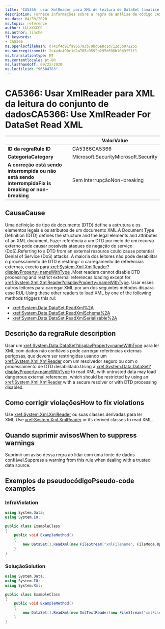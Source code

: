 ```yaml
---
title: 'CA5366: usar XmlReader para XML de leitura de DataSet (análise de código)'
description: Fornece informações sobre a regra de análise de código CA5366, incluindo causas, como corrigir violações e quando suprimir.
ms.date: 04/30/2020
ms.topic: reference
author: LLLXXXCCC
ms.author: linche
f1_keywords:
- CA5366
ms.openlocfilehash: d741f4d91fa955793b79bd6e8c1d712d3b072255
ms.sourcegitcommit: 2e4adc490c1d2a705a0592b295d606b10b9f51f1
ms.translationtype: MT
ms.contentlocale: pt-BR
ms.lasthandoff: 09/25/2020
ms.locfileid: "96584783"
---
```

# <a name="ca5366-use-xmlreader-for-dataset-read-xml"></a><span data-ttu-id="9bf89-103">CA5366: Usar XmlReader para XML da leitura do conjunto de dados</span><span class="sxs-lookup"><span data-stu-id="9bf89-103">CA5366: Use XmlReader For DataSet Read XML</span></span>

| | <span data-ttu-id="9bf89-104">Valor</span><span class="sxs-lookup"><span data-stu-id="9bf89-104">Value</span></span> |
|-|-|
| <span data-ttu-id="9bf89-105">**ID da regra**</span><span class="sxs-lookup"><span data-stu-id="9bf89-105">**Rule ID**</span></span> |<span data-ttu-id="9bf89-106">CA5366</span><span class="sxs-lookup"><span data-stu-id="9bf89-106">CA5366</span></span>|
| <span data-ttu-id="9bf89-107">**Categoria**</span><span class="sxs-lookup"><span data-stu-id="9bf89-107">**Category**</span></span> |<span data-ttu-id="9bf89-108">Microsoft.Security</span><span class="sxs-lookup"><span data-stu-id="9bf89-108">Microsoft.Security</span></span>|
| <span data-ttu-id="9bf89-109">**A correção está sendo interrompida ou não está sendo interrompida**</span><span class="sxs-lookup"><span data-stu-id="9bf89-109">**Fix is breaking or non-breaking**</span></span> |<span data-ttu-id="9bf89-110">Sem interrupção</span><span class="sxs-lookup"><span data-stu-id="9bf89-110">Non-breaking</span></span>|

## <a name="cause"></a><span data-ttu-id="9bf89-111">Causa</span><span class="sxs-lookup"><span data-stu-id="9bf89-111">Cause</span></span>

<span data-ttu-id="9bf89-112">Uma definição de tipo de documento (DTD) define a estrutura e os elementos legais e os atributos de um documento XML.</span><span class="sxs-lookup"><span data-stu-id="9bf89-112">A Document Type Definition (DTD) defines the structure and the legal elements and attributes of an XML document.</span></span> <span data-ttu-id="9bf89-113">Fazer referência a um DTD por meio de um recurso externo pode causar possíveis ataques de negação de serviço (DoS).</span><span class="sxs-lookup"><span data-stu-id="9bf89-113">Referring to a DTD from an external resource could cause potential Denial of Service (DoS) attacks.</span></span> <span data-ttu-id="9bf89-114">A maioria dos leitores não pode desabilitar o processamento de DTD e restringir o carregamento de referências externas, exceto para <xref:System.Xml.XmlReader?displayProperty=nameWithType> .</span><span class="sxs-lookup"><span data-stu-id="9bf89-114">Most readers cannot disable DTD processing and restrict external references loading except for <xref:System.Xml.XmlReader?displayProperty=nameWithType>.</span></span> <span data-ttu-id="9bf89-115">Usar esses outros leitores para carregar XML por um dos seguintes métodos dispara esse RUL:</span><span class="sxs-lookup"><span data-stu-id="9bf89-115">Using these other readers to load XML by one of the following methods triggers this rul:</span></span>

- <xref:System.Data.DataSet.ReadXml%2A>
- <xref:System.Data.DataSet.ReadXmlSchema%2A>
- <xref:System.Data.DataSet.ReadXmlSerializable%2A>

## <a name="rule-description"></a><span data-ttu-id="9bf89-116">Descrição da regra</span><span class="sxs-lookup"><span data-stu-id="9bf89-116">Rule description</span></span>

<span data-ttu-id="9bf89-117">Usar um <xref:System.Data.DataSet?displayProperty=nameWithType> para ler XML com dados não confiáveis pode carregar referências externas perigosas, que devem ser restringidas usando um <xref:System.Xml.XmlReader> com um resolvedor seguro ou com o processamento de DTD desabilitado.</span><span class="sxs-lookup"><span data-stu-id="9bf89-117">Using a <xref:System.Data.DataSet?displayProperty=nameWithType> to read XML with untrusted data may load dangerous external references, which should be restricted by using an <xref:System.Xml.XmlReader> with a secure resolver or with DTD processing disabled.</span></span>

## <a name="how-to-fix-violations"></a><span data-ttu-id="9bf89-118">Como corrigir violações</span><span class="sxs-lookup"><span data-stu-id="9bf89-118">How to fix violations</span></span>

<span data-ttu-id="9bf89-119">Use <xref:System.Xml.XmlReader> ou suas classes derivadas para ler XML.</span><span class="sxs-lookup"><span data-stu-id="9bf89-119">Use <xref:System.Xml.XmlReader> or its derived classes to read XML.</span></span>

## <a name="when-to-suppress-warnings"></a><span data-ttu-id="9bf89-120">Quando suprimir avisos</span><span class="sxs-lookup"><span data-stu-id="9bf89-120">When to suppress warnings</span></span>

<span data-ttu-id="9bf89-121">Suprimir um aviso dessa regra ao lidar com uma fonte de dados confiável.</span><span class="sxs-lookup"><span data-stu-id="9bf89-121">Suppress a warning from this rule when dealing with a trusted data source.</span></span>

## <a name="pseudo-code-examples"></a><span data-ttu-id="9bf89-122">Exemplos de pseudocódigo</span><span class="sxs-lookup"><span data-stu-id="9bf89-122">Pseudo-code examples</span></span>

### <a name="violation"></a><span data-ttu-id="9bf89-123">Infra</span><span class="sxs-lookup"><span data-stu-id="9bf89-123">Violation</span></span>

```csharp
using System.Data;
using System.IO;

public class ExampleClass
{
    public void ExampleMethod()
    {
        new DataSet().ReadXml(new FileStream("xmlFilename", FileMode.Open));
    }
}
```

### <a name="solution"></a><span data-ttu-id="9bf89-124">Solução</span><span class="sxs-lookup"><span data-stu-id="9bf89-124">Solution</span></span>

```csharp
using System.Data;
using System.IO;
using System.Xml;

public class ExampleClass
{
    public void ExampleMethod()
    {
        new DataSet().ReadXml(new XmlTextReader(new FileStream("xmlFilename", FileMode.Open)));
    }
}
```
